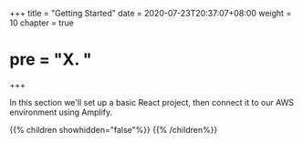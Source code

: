 +++
title = "Getting Started"
date = 2020-07-23T20:37:07+08:00
weight = 10
chapter = true
# pre = "<b>X. </b>"
+++

In this section we'll set up a basic React project, then connect it to our AWS environment using Amplify.

{{% children showhidden="false"%}} {{% /children%}}